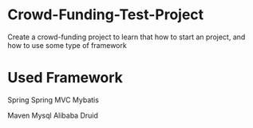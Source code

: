 # Crowd-Funding-Test-Project
Create a crowd-funding project to learn that how to start an project, and how to use some type of framework

# Used Framework
Spring
Spring MVC
Mybatis

Maven
Mysql
Alibaba Druid
